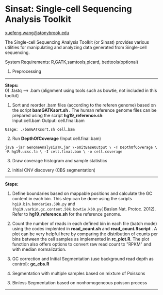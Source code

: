 Sinsat: Single-cell Sequencing Analysis Toolkit
=======


xuefeng.wang@stonybrook.edu



The Single-cell Sequencing Analysis Toolkit (or Sinsat) provides various utilities for manipulating and analyzing data generated from Single-cell sequencing.

System Requirements: R,GATK,samtools,picard, bedtools(optional)




1. Preprocessing
-----------


**Steps:**    
0) .fastq --> .bam (alignment using tools such as bowtie, not included in this toolkit)    
1) Sort and reorder .bam files (according to the referen genome) based on the script **bamGATKsort.sh** . The human reference genome files can be prepared using the script **hg19_reference.sh**  
Input:cell.bam Output: cell.final.bam
```
Usage: ./bamGATKsort.sh cell.bam  
```
2) Run **DepthOfCoverage** (Input cell.final.bam)
```
java -jar GenomeAnalysisTK.jar \-omitBaseOutput \ -T DepthOfCoverage \ -R hg19.ucsc.fa \ -I cell.final.bam \ -o cell.coverage
```
3) Draw coverage histogram and sample statistics



2. Initial CNV discovery (CBS segmentation)
-----------
**Steps:** 

1) Define boundaries based on mappable positions and calculate the GC content in each bin. This step can be done using the scripts ``hg19.bin.bondaries.50k.py`` and ``(hg19.varbin.gc.content.50k.bowtie.k50.py``( Baslan Nat. Protoc. 2012).
Refer to **hg19_reference.sh** for the reference genome.

2)  Count the number of reads in each defined bin in each file (batch mode) using the codes implented in **read_count.sh** and **read_count.Rscript** . A plot can be very helpful here by comparing the distribution of counts per bins between the cell samples as  implemented in **rc_plot.R**. The plot function also offers options to convert raw read count to "RPKM" and with median normalization. 


3) GC correction and Initial Segmentation (use background read depth as control): **gc_cbs.R**


4) Segmentation with multiple samples based on mixture of Poissons



3. Binless Segmentation based on nonhomogeneous poisson process 
-----------


